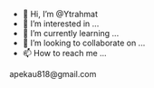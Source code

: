 - 👋 Hi, I’m @Ytrahmat
- 👀 I’m interested in ...
- 🌱 I’m currently learning ...
- 💞️ I’m looking to collaborate on ...
- 📫 How to reach me ...

<!---freediamond
Ytrahmat/Ytrahmat is a ✨ special ✨ repository because its `README.md` (this file) appears on your GitHub profile.
You can click the Preview link to take a look at your changes.
--->apekau818@gmail.com
